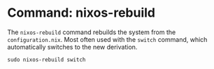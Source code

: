 # Command: nixos-rebuild
The `nixos-rebuild` command rebuilds the system from the `configuration.nix`. Most often used with the `switch` command, which automatically switches to the new derivation.

```shell
sudo nixos-rebuild switch
```